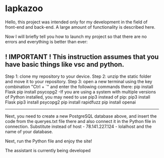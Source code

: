 # lapkazoo
Hello, this project was intended only for my development in the field of front-end and back-end. A large amount of functionality is described here.

Now I will briefly tell you how to launch my project so that there are no errors and everything is better than ever:

!  IMPORTANT  !
This instruction assumes that you have basic things like vsc and python.
---------------------------------------------------------------------------

Step 1: clone my repository to your device.
Step 2: unzip the static folder and move it to your repository.
Step 3: open a new terminal using the key combination "Ctrl + `" and enter the following commands there:
   pip install Flask
   pip install psycopg2
-If you are using a system with multiple versions of Python installed, you may need to use pip3 instead of pip:
   pip3 install Flask
   pip3 install psycopg2
   pip install rapidfuzz
   pip install openai


---------------------------------------------------------------------------  
  Next, you need to create a new PostgreSQL database above, and insert the code from the queryes.txt file there and also connect it in the Python file in connection.
  Substitute instead of host - 78.141.227.124 - lolalhost and the name of your database.

  Next, run the Python file and enjoy the site!

  The assistant is currently being developed
